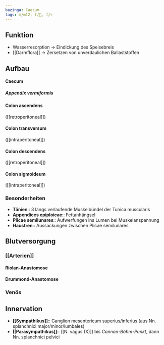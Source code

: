```yaml
---
bazinga: Caecum
tags: m/m12, f/💩, f/💀
---
```

## Funktion
- Wasserresorption → Eindickung des Speisebreis
- [[Darmflora]] → Zersetzen von unverdaulichen Ballaststoffen
## Aufbau
#### Caecum
##### Appendix vermiformis
#### Colon ascendens
([[retroperitoneal]])
#### Colon transversum 
([[intraperitoneal]])
#### Colon descendens
([[retroperitoneal]])
#### Colon sigmoideum
([[intraperitoneal]])
### Besonderheiten
- **Tänien**:: 3 längs verlaufende Muskelbündel der Tunica muscularis
- **Appendices epiploicae**:: Fettanhängsel
- **Plicae semilunares**:: Aufwerfungen ins Lumen bei Muskelanspannung
- **Haustren**:: Aussackungen zwischen Plicae semilunares

## Blutversorgung
### [[Arterien]]
#### Riolan-Anastomose
#### Drummond-Anastomose
### Venös
## Innervation
- **[[Sympathikus]]**:: Ganglion mesentericum superius/inferius (aus Nn. splanchnici major/minor/lumbales)
- **[[Parasympathikus]]**:: [[N. vagus (X)]] bis *Cannon-Böhm-Punkt*, dann Nn. splanchnici pelvici